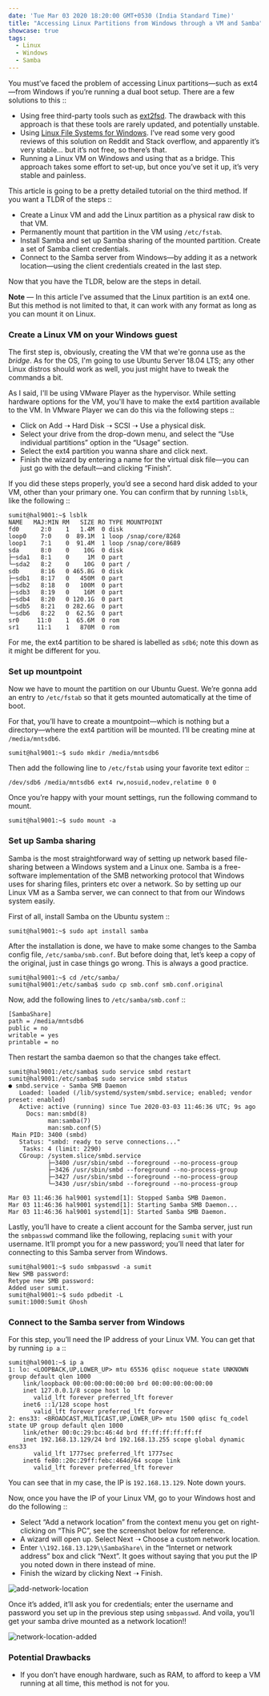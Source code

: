```yaml
---
date: 'Tue Mar 03 2020 18:20:00 GMT+0530 (India Standard Time)'
title: "Accessing Linux Partitions from Windows through a VM and Samba"
showcase: true
tags:
  - Linux
  - Windows
  - Samba
---
```


You must’ve faced the problem of accessing Linux partitions—such as ext4—from Windows if you’re running a dual boot setup. There are a few solutions to this ::

- Using free third-party tools such as [ext2fsd](http://www.ext2fsd.com/). The drawback with this approach is that these tools are rarely updated, and potentially unstable. 
- Using [Linux File Systems for Windows](https://www.paragon-drivers.com/en/lfswin/#). I’ve read some very good reviews of this solution on Reddit and Stack overflow, and apparently it’s very stable… but it’s not free, so there’s that.
- Running a Linux VM on Windows and using that as a bridge. This approach takes some effort to set-up, but once you’ve set it up, it’s very stable and painless. 

This article is going to be a pretty detailed tutorial on the third method. If you want a TLDR of the steps ::

- Create a Linux VM and add the Linux partition as a physical raw disk to that VM.
- Permanently mount that partition in the VM using `/etc/fstab`.
- Install Samba and set up Samba sharing of the mounted partition. Create a set of Samba client credentials.
- Connect to the Samba server from Windows—by adding it as a network location—using the client credentials created in the last step.

Now that you have the TLDR, below are the steps in detail.

__Note__ — In this article I’ve assumed that the Linux partition is an ext4 one. But this method is not limited to that, it can work with any format as long as you can mount it on Linux. 

### Create a Linux VM on your Windows guest

The first step is, obviously, creating the VM that we're gonna use as the _bridge_. As for the OS, I'm going to use Ubuntu Server 18.04 LTS; any other Linux distros should work as well, you just might have to tweak the commands a bit.

As I said, I'll be using VMware Player as the hypervisor. While setting hardware options for the VM, you'll have to make the ext4 partition available to the VM. In VMware Player we can do this via the following steps ::

- Click on Add ➝ Hard Disk ➝ SCSI ➝ Use a physical disk.
- Select your drive from the drop-down menu, and select the “Use individual partitions” option in the “Usage” section.
- Select the ext4 partition you wanna share and click next.
- Finish the wizard by entering a name for the virtual disk file—you can just go with the default—and clicking “Finish”.

If you did these steps properly, you’d see a second hard disk added to your VM, other than your primary one. You can confirm that by running `lsblk`, like the following :: 

```console
sumit@hal9001:~$ lsblk
NAME   MAJ:MIN RM   SIZE RO TYPE MOUNTPOINT
fd0      2:0    1   1.4M  0 disk
loop0    7:0    0  89.1M  1 loop /snap/core/8268
loop1    7:1    0  91.4M  1 loop /snap/core/8689
sda      8:0    0    10G  0 disk
├─sda1   8:1    0     1M  0 part
└─sda2   8:2    0    10G  0 part /
sdb      8:16   0 465.8G  0 disk
├─sdb1   8:17   0   450M  0 part
├─sdb2   8:18   0   100M  0 part
├─sdb3   8:19   0    16M  0 part
├─sdb4   8:20   0 120.1G  0 part
├─sdb5   8:21   0 282.6G  0 part
└─sdb6   8:22   0  62.5G  0 part
sr0     11:0    1  65.6M  0 rom
sr1     11:1    1   870M  0 rom
```

For me, the ext4 partition to be shared is labelled as `sdb6`; note this down as it might be different for you.

### Set up mountpoint

Now we have to mount the partition on our Ubuntu Guest. We’re gonna add an entry to `/etc/fstab` so that it gets mounted automatically at the time of boot. 

For that, you’ll have to create a mountpoint—which is nothing but a directory—where the ext4 partition will be mounted. I’ll be creating mine at `/media/mntsdb6`.

```console
sumit@hal9001:~$ sudo mkdir /media/mntsdb6
```

 Then add the following line to `/etc/fstab` using your favorite text editor ::

```
/dev/sdb6 /media/mntsdb6 ext4 rw,nosuid,nodev,relatime 0 0
```

Once you’re happy with your mount settings, run the following command to mount.

```console
sumit@hal9001:~$ sudo mount -a
```

### Set up Samba sharing

Samba is the most straightforward way of setting up network based file-sharing between a Windows system and a Linux one. Samba is a free-software implementation of the SMB networking protocol that Windows uses for sharing files, printers etc over a network. So by setting up our Linux VM as a Samba server, we can connect to that from our Windows system easily.

First of all, install Samba on the Ubuntu system ::

```console
sumit@hal9001:~$ sudo apt install samba
```

After the installation is done, we have to make some changes to the Samba config file, `/etc/samba/smb.conf`. But before doing that, let’s keep a copy of the original, just in case things go wrong. This is always a good practice.

```console
sumit@hal9001:~$ cd /etc/samba/
sumit@hal9001:/etc/samba$ sudo cp smb.conf smb.conf.original
```

Now, add the following lines to `/etc/samba/smb.conf` ::

```
[SambaShare]
path = /media/mntsdb6
public = no
writable = yes
printable = no
```

Then restart the samba daemon so that the changes take effect.

```console
sumit@hal9001:/etc/samba$ sudo service smbd restart
sumit@hal9001:/etc/samba$ sudo service smbd status
● smbd.service - Samba SMB Daemon
   Loaded: loaded (/lib/systemd/system/smbd.service; enabled; vendor preset: enabled)
   Active: active (running) since Tue 2020-03-03 11:46:36 UTC; 9s ago
     Docs: man:smbd(8)
           man:samba(7)
           man:smb.conf(5)
 Main PID: 3400 (smbd)
   Status: "smbd: ready to serve connections..."
    Tasks: 4 (limit: 2290)
   CGroup: /system.slice/smbd.service
           ├─3400 /usr/sbin/smbd --foreground --no-process-group
           ├─3426 /usr/sbin/smbd --foreground --no-process-group
           ├─3427 /usr/sbin/smbd --foreground --no-process-group
           └─3430 /usr/sbin/smbd --foreground --no-process-group

Mar 03 11:46:36 hal9001 systemd[1]: Stopped Samba SMB Daemon.
Mar 03 11:46:36 hal9001 systemd[1]: Starting Samba SMB Daemon...
Mar 03 11:46:36 hal9001 systemd[1]: Started Samba SMB Daemon.
```

Lastly, you’ll have to create a client account for the Samba server, just run the `smbpasswd` command like the following, replacing `sumit` with your username. It’ll prompt you for a new password; you’ll need that later for connecting to this Samba server from Windows.

```console
sumit@hal9001:~$ sudo smbpasswd -a sumit
New SMB password:
Retype new SMB password:
Added user sumit.
sumit@hal9001:~$ sudo pdbedit -L
sumit:1000:Sumit Ghosh
```

### Connect to the Samba server from Windows

For this step, you’ll need the IP address of your Linux VM. You can get that by running `ip a` ::

```console
sumit@hal9001:~$ ip a
1: lo: <LOOPBACK,UP,LOWER_UP> mtu 65536 qdisc noqueue state UNKNOWN group default qlen 1000
    link/loopback 00:00:00:00:00:00 brd 00:00:00:00:00:00
    inet 127.0.0.1/8 scope host lo
       valid_lft forever preferred_lft forever
    inet6 ::1/128 scope host
       valid_lft forever preferred_lft forever
2: ens33: <BROADCAST,MULTICAST,UP,LOWER_UP> mtu 1500 qdisc fq_codel state UP group default qlen 1000
    link/ether 00:0c:29:bc:46:4d brd ff:ff:ff:ff:ff:ff
    inet 192.168.13.129/24 brd 192.168.13.255 scope global dynamic ens33
       valid_lft 1777sec preferred_lft 1777sec
    inet6 fe80::20c:29ff:febc:464d/64 scope link
       valid_lft forever preferred_lft forever
```

You can see that in my case, the IP is `192.168.13.129`. Note down yours.

Now, once you have the IP of your Linux VM, go to your Windows host and do the following ::

- Select “Add a network location” from the context menu you get on right-clicking on “This PC”, see the screenshot below for reference.
- A wizard will open up. Select Next ➝ Choose a custom network location.
- Enter `\\192.168.13.129\\SambaShare\` in the “Internet or network address” box and click “Next”. It goes without saying that you put the IP you noted down in there instead of mine.
- Finish the wizard by clicking Next ➝ Finish.

![add-network-location](/images/posts/linux-vm-samba-add-network-location.png)

Once it’s added, it’ll ask you for credentials; enter the username and password you set up in the previous step using `smbpasswd`. And voila, you’ll get your samba drive mounted as a network location!!

![network-location-added](/images/posts/linux-vm-samba-network-location-added.png)



### Potential Drawbacks

- If you don’t have enough hardware, such as RAM, to afford to keep a VM running at all time, this method is not for you.